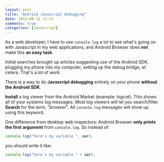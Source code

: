 ```yaml
---
layout: post
title: "Android Javascript Debugging"
date: 2013-08-12 11:23
comments: true
categories: [Javascript]
---
```

As a web developer, I have to use `console.log` a lot to see what's going on with Javascript in my web applications, and Android Browser does __not__ make this __an easy task__.

<!-- more -->

Initial searches brought up articles suggesting use of the Android SDK, plugging my phone into my computer, setting up the debug bridge, et cetera. That's a lot of work.

There is a way to do __Javascript debugging__ entirely on your phone __without the Android SDK__.

__Install__ a log viewer from the Android Market (example: _logcat_). This shows all of your systems log messages. Most log viewers will let you search/filter. __Search__ for the term, "_browser_". All `console.log` messages will show up using this keyword.

One difference from desktop web inspectors: Android Browser __only prints the first argument__ from `console.log`. So instead of:

``` javascript
console.log("here's my variable ", var);
```

you should write it like:

``` javascript
console.log("here's my variable " + var);
```